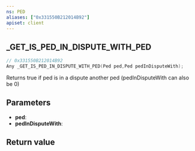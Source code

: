 ```yaml
---
ns: PED
aliases: ["0x331550B212014B92"]
apiset: client
---
```

## _GET_IS_PED_IN_DISPUTE_WITH_PED

```c
// 0x331550B212014B92
Any _GET_IS_PED_IN_DISPUTE_WITH_PED(Ped ped,Ped pedInDisputeWith);
```

Returns true if ped is in a dispute another ped (pedInDisputeWith can also be 0)

## Parameters
* **ped**:
* **pedInDisputeWith**:

## Return value

